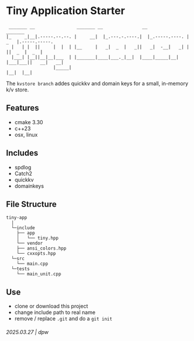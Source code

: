 # Tiny Application Starter

```
 _______ __                _______ __               __                _______              
|_     _|__|.-----.--.--. |     __|  |_.---.-.----.|  |_.-----.----. |   _   |.-----.-----.
  |   | |  ||     |  |  | |__     |   _|  _  |   _||   _|  -__|   _| |       ||  _  |  _  |
  |___| |__||__|__|___  | |_______|____|___._|__|  |____|_____|__|   |___|___||   __|   __|
                  |_____|                                                     |__|  |__|   
```

The `kvstore branch` addes quickkv and domain keys for a small, in-memory k/v store.

## Features

* cmake 3.30
* c++23
* osx, linux
 
## Includes

* spdlog
* Catch2
* quickkv
* domainkeys

## File Structure

```
tiny-app
  | 
  └─include
    ├── app
    │   └── tiny.hpp
    └── vendor
    ├── ansi_colors.hpp
    └── cxxopts.hpp
  └─src
    └── main.cpp
  └─tests
    └── main_unit.cpp
```

## Use

* clone or download this project
* change include path to real name
* remove / replace `.git` and do a `git init`

###### 2025.03.27 | dpw
